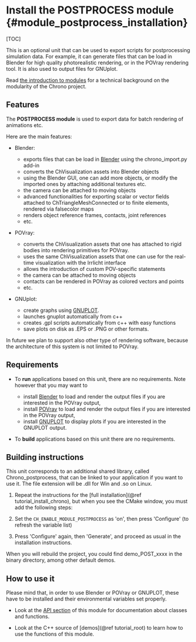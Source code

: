 Install the POSTPROCESS module {#module_postprocess_installation}
==========================

[TOC]

This is an optional unit that can be used to export scripts for 
postprocessing simulation data. For example, it can generate files that can be
load in Blender for high quality photorealistic rendering, or in the POVray rendering tool. 
It is also used to output files for GNUplot.

Read [the introduction to modules](modularity.html) for a technical 
background on the modularity of the Chrono project.


## Features

The **POSTPROCESS module** is used to export data for
batch rendering of animations etc.

Here are the main features:

- Blender:
	- exports files that can be load in [Blender](http://www.blender.org)
	  using the chrono_import.py add-in
	- converts the ChVisualization assets into Blender objects
	- using the Blender GUI, one can add more objects, or modify the 
	  imported ones by attaching additional textures etc.
	- the camera can be attached to moving objects
	- advanced functionalities for exporting scalar or vector fields
	  attached to ChTriangleMeshConnected or to finite elements,  
	  rendered via falsecolor maps
	- renders object reference frames, contacts, joint references
	- etc.
	
- POVray:
	- converts the ChVisualization assets that one has 
	  attached to rigid bodies into rendering primitives for POVray. 
	- uses the same ChVisualization assets that one can use 
	  for the real-time visualization with the Irrlicht interface
	- allows the introduction of custom POV-specific statements
	- the camera can be attached to moving objects
	- contacts can be rendered in POVray as colored vectors and points
	- etc.

- GNUplot:
	- create graphs using [GNUPLOT](http://www.gnuplot.info).
	- launches gnuplot automatically from c++
	- creates .gpl scripts automatically from c++ with easy functions
	- save plots on disk as .EPS or .PNG or other formats.

In future we plan to support also other type of rendering software, 
because the architecture of this system is not limited to POVray.


## Requirements

- To **run** applications based on this unit, there are no requirements. 
  Note however that you may want to 
  	- install [Blender](http://www.blender.org) to load and render 
	  the output files if you are interested in the POVray output, 
	- install [POVray](http://www.POVray.org) to load and render 
	  the output files if you are interested in the POVray output, 
	- install [GNUPLOT](http://www.gnuplot.info) to display plots if 
	  you are interested in the GNUPLOT output. 

- To **build** applications based on this unit there are no requirements.


## Building instructions

This unit corresponds to an additional shared library, called Chrono_postprocess, that can be linked to your application if you want to use it.
The file extension will be .dll for Win and .so on Linux.

1. Repeat the instructions for the [full installation](@ref tutorial_install_chrono), but when you see 
   the CMake window, you must add the following steps:
   
2. Set the `CH_ENABLE_MODULE_POSTPROCESS` as 'on', then press 'Configure' (to refresh the variable list) 
 
3. Press 'Configure' again, then 'Generate', and proceed as usual in the installation instructions.

When you will rebuild the project, you could find demo_POST_xxxx in the 
binary directory, among other default demos. 

## How to use it

Please mind that, in order to use Blender or POVray or GNUPLOT, these have to be installed and their environmental variables set properly.

- Look at the [API section](group__postprocess__module.html) of this module for documentation about classes and functions.

- Look at the C++ source of [demos](@ref tutorial_root) to learn how to use the functions of this module.
